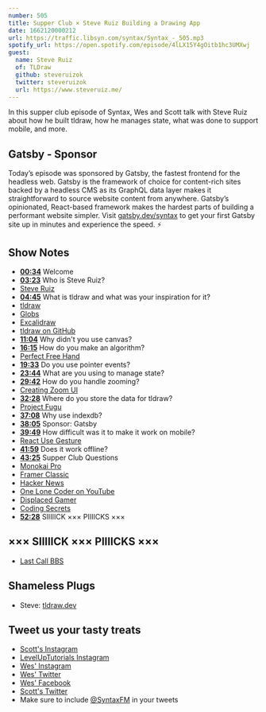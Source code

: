 ```yaml
---
number: 505
title: Supper Club × Steve Ruiz Building a Drawing App
date: 1662120000212
url: https://traffic.libsyn.com/syntax/Syntax_-_505.mp3
spotify_url: https://open.spotify.com/episode/4lLX15Y4gOitb1hc3UMXwj
guest:
  name: Steve Ruiz
  of: TLDraw
  github: steveruizok
  twitter: steveruizok
  url: https://www.steveruiz.me/
---
```


In this supper club episode of Syntax, Wes and Scott talk with Steve Ruiz about how he built tldraw, how he manages state, what was done to support mobile, and more.

## Gatsby - Sponsor

Today’s episode was sponsored by Gatsby, the fastest frontend for the headless web. Gatsby is the framework of choice for content-rich sites backed by a headless CMS as its GraphQL data layer makes it straightforward to source website content from anywhere. Gatsby’s opinionated, React-based framework makes the hardest parts of building a performant website simpler. Visit [gatsby.dev/syntax](https://gatsby.dev/syntaxfm) to get your first Gatsby site up in minutes and experience the speed. ⚡️

## Show Notes

- **[00:34](#t=00:34)** Welcome
- **[03:23](#t=03:23)** Who is Steve Ruiz?
- [Steve Ruiz](https://www.steveruiz.me/)
- **[04:45](#t=04:45)** What is tldraw and what was your inspiration for it?
- [tldraw](https://www.tldraw.com)
- [Globs](https://www.globs.design)
- [Excalidraw](https://excalidraw.com)
- [tldraw on GitHub](https://github.com/tldraw/tldraw)
- **[11:04](#t=11:04)** Why didn't you use canvas?
- **[16:15](#t=16:15)** How do you make an algorithm?
- [Perfect Free Hand](https://github.com/steveruizok/perfect-freehand)
- **[19:33](#t=19:33)** Do you use pointer events?
- **[23:44](#t=23:44)** What are you using to manage state?
- **[29:42](#t=29:42)** How do you handle zooming?
- [Creating Zoom UI](https://www.steveruiz.me/posts/zoom-ui)
- **[32:28](#t=32:28)** Where do you store the data for tldraw?
- [Project Fugu](https://developers.google.com/codelabs/project-fugu#0)
- **[37:08](#t=37:08)** Why use indexdb?
- **[38:05](#t=38:05)** Sponsor: Gatsby
- **[39:49](#t=39:49)** How difficult was it to make it work on mobile?
- [React Use Gesture](https://www.npmjs.com/package/react-use-gesture)
- **[41:59](#t=41:59)** Does it work offline?
- **[43:25](#t=43:25)** Supper Club Questions
- [Monokai Pro](https://monokai.pro)
- [Framer Classic](https://classic.framerbook.com)
- [Hacker News](https://news.ycombinator.com)
- [One Lone Coder on YouTube](https://www.youtube.com/c/javidx9)
- [Displaced Gamer](https://www.youtube.com/channel/UCWoSKWs8h6lFdiEDAjuIfpA)
- [Coding Secrets](https://www.youtube.com/c/CodingSecrets)
- **[52:28](#t=52:28)** SIIIIICK ××× PIIIICKS ×××

## ××× SIIIIICK ××× PIIIICKS ×××

- [Last Call BBS](https://store.steampowered.com/app/1511780/Last_Call_BBS/)

## Shameless Plugs

- Steve: [tldraw.dev](https://www.tldraw.dev)

## Tweet us your tasty treats

- [Scott's Instagram](https://www.instagram.com/stolinski/)
- [LevelUpTutorials Instagram](https://www.instagram.com/LevelUpTutorials/)
- [Wes' Instagram](https://www.instagram.com/wesbos/)
- [Wes' Twitter](https://twitter.com/wesbos)
- [Wes' Facebook](https://www.facebook.com/wesbos.developer)
- [Scott's Twitter](https://twitter.com/stolinski)
- Make sure to include [@SyntaxFM](https://twitter.com/SyntaxFM) in your tweets
